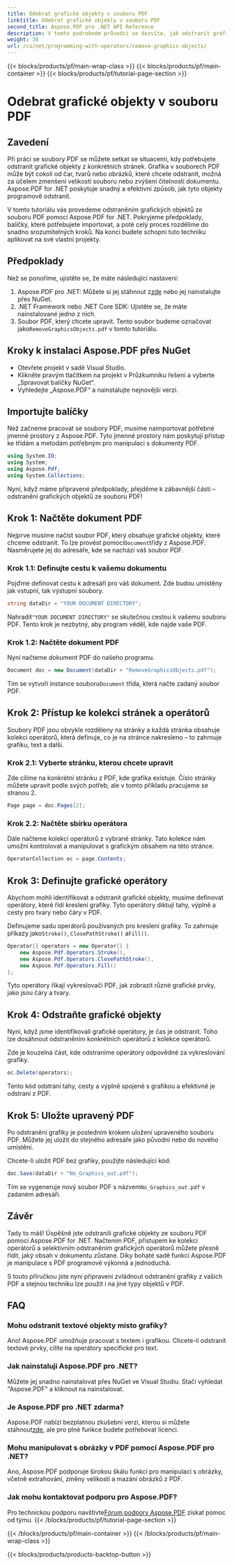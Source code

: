 ```yaml
---
title: Odebrat grafické objekty v souboru PDF
linktitle: Odebrat grafické objekty v souboru PDF
second_title: Aspose.PDF pro .NET API Reference
description: V tomto podrobném průvodci se dozvíte, jak odstranit grafické objekty ze souboru PDF pomocí Aspose.PDF for .NET. Zjednodušte své úlohy manipulace s PDF.
weight: 30
url: /cs/net/programming-with-operators/remove-graphics-objects/
---
```


{{< blocks/products/pf/main-wrap-class >}}
{{< blocks/products/pf/main-container >}}
{{< blocks/products/pf/tutorial-page-section >}}

# Odebrat grafické objekty v souboru PDF

## Zavedení

Při práci se soubory PDF se můžete setkat se situacemi, kdy potřebujete odstranit grafické objekty z konkrétních stránek. Grafika v souborech PDF může být cokoli od čar, tvarů nebo obrázků, které chcete odstranit, možná za účelem zmenšení velikosti souboru nebo zvýšení čitelnosti dokumentu. Aspose.PDF for .NET poskytuje snadný a efektivní způsob, jak tyto objekty programově odstranit.

V tomto tutoriálu vás provedeme odstraněním grafických objektů ze souboru PDF pomocí Aspose.PDF for .NET. Pokryjeme předpoklady, balíčky, které potřebujete importovat, a poté celý proces rozdělíme do snadno srozumitelných kroků. Na konci budete schopni tuto techniku aplikovat na své vlastní projekty.

## Předpoklady

Než se ponoříme, ujistěte se, že máte následující nastavení:

1.  Aspose.PDF pro .NET: Můžete si jej stáhnout z[zde](https://releases.aspose.com/pdf/net/) nebo jej nainstalujte přes NuGet.
2. .NET Framework nebo .NET Core SDK: Ujistěte se, že máte nainstalované jedno z nich.
3.  Soubor PDF, který chcete upravit. Tento soubor budeme označovat jako`RemoveGraphicsObjects.pdf` v tomto tutoriálu.

## Kroky k instalaci Aspose.PDF přes NuGet

- Otevřete projekt v sadě Visual Studio.
- Klikněte pravým tlačítkem na projekt v Průzkumníku řešení a vyberte „Spravovat balíčky NuGet“.
- Vyhledejte „Aspose.PDF“ a nainstalujte nejnovější verzi.
  
## Importujte balíčky

Než začneme pracovat se soubory PDF, musíme naimportovat potřebné jmenné prostory z Aspose.PDF. Tyto jmenné prostory nám poskytují přístup ke třídám a metodám potřebným pro manipulaci s dokumenty PDF.

```csharp
using System.IO;
using System;
using Aspose.Pdf;
using System.Collections;
```

Nyní, když máme připravené předpoklady, přejděme k zábavnější části – odstranění grafických objektů ze souboru PDF!

## Krok 1: Načtěte dokument PDF

 Nejprve musíme načíst soubor PDF, který obsahuje grafické objekty, které chceme odstranit. To lze provést pomocí`Document`třídy z Aspose.PDF. Nasměrujete jej do adresáře, kde se nachází váš soubor PDF.

### Krok 1.1: Definujte cestu k vašemu dokumentu

Pojďme definovat cestu k adresáři pro váš dokument. Zde budou umístěny jak vstupní, tak výstupní soubory.

```csharp
string dataDir = "YOUR DOCUMENT DIRECTORY";
```

 Nahradit`"YOUR DOCUMENT DIRECTORY"` se skutečnou cestou k vašemu souboru PDF. Tento krok je nezbytný, aby program věděl, kde najde vaše PDF.

### Krok 1.2: Načtěte dokument PDF

Nyní načteme dokument PDF do našeho programu.

```csharp
Document doc = new Document(dataDir + "RemoveGraphicsObjects.pdf");
```

 Tím se vytvoří instance souboru`Document` třída, která načte zadaný soubor PDF.

## Krok 2: Přístup ke kolekci stránek a operátorů

Soubory PDF jsou obvykle rozděleny na stránky a každá stránka obsahuje kolekci operátorů, která definuje, co je na stránce nakresleno – to zahrnuje grafiku, text a další.

### Krok 2.1: Vyberte stránku, kterou chcete upravit

Zde cílíme na konkrétní stránku z PDF, kde grafika existuje. Číslo stránky můžete upravit podle svých potřeb, ale v tomto příkladu pracujeme se stranou 2.

```csharp
Page page = doc.Pages[2];
```

### Krok 2.2: Načtěte sbírku operátora

Dále načteme kolekci operátorů z vybrané stránky. Tato kolekce nám umožní kontrolovat a manipulovat s grafickým obsahem na této stránce.

```csharp
OperatorCollection oc = page.Contents;
```

## Krok 3: Definujte grafické operátory

Abychom mohli identifikovat a odstranit grafické objekty, musíme definovat operátory, které řídí kreslení grafiky. Tyto operátory diktují tahy, výplně a cesty pro tvary nebo čáry v PDF.

 Definujeme sadu operátorů používaných pro kreslení grafiky. To zahrnuje příkazy jako`Stroke()`, `ClosePathStroke()` a`Fill()`.

```csharp
Operator[] operators = new Operator[] {
    new Aspose.Pdf.Operators.Stroke(),
    new Aspose.Pdf.Operators.ClosePathStroke(),
    new Aspose.Pdf.Operators.Fill()
};
```

Tyto operátory říkají vykreslovači PDF, jak zobrazit různé grafické prvky, jako jsou čáry a tvary.

## Krok 4: Odstraňte grafické objekty

Nyní, když jsme identifikovali grafické operátory, je čas je odstranit. Toho lze dosáhnout odstraněním konkrétních operátorů z kolekce operátorů.

Zde je kouzelná část, kde odstraníme operátory odpovědné za vykreslování grafiky.

```csharp
oc.Delete(operators);
```

Tento kód odstraní tahy, cesty a výplně spojené s grafikou a efektivně je odstraní z PDF.

## Krok 5: Uložte upravený PDF

Po odstranění grafiky je posledním krokem uložení upraveného souboru PDF. Můžete jej uložit do stejného adresáře jako původní nebo do nového umístění.

Chcete-li uložit PDF bez grafiky, použijte následující kód:

```csharp
doc.Save(dataDir + "No_Graphics_out.pdf");
```

 Tím se vygeneruje nový soubor PDF s názvem`No_Graphics_out.pdf` v zadaném adresáři.

## Závěr

Tady to máš! Úspěšně jste odstranili grafické objekty ze souboru PDF pomocí Aspose.PDF for .NET. Načtením PDF, přístupem ke kolekci operátorů a selektivním odstraněním grafických operátorů můžete přesně řídit, jaký obsah v dokumentu zůstane. Díky bohaté sadě funkcí Aspose.PDF je manipulace s PDF programově výkonná a jednoduchá.

S touto příručkou jste nyní připraveni zvládnout odstranění grafiky z vašich PDF a stejnou techniku lze použít i na jiné typy objektů v PDF.

## FAQ

### Mohu odstranit textové objekty místo grafiky?

Ano! Aspose.PDF umožňuje pracovat s textem i grafikou. Chcete-li odstranit textové prvky, cílíte na operátory specifické pro text.

### Jak nainstaluji Aspose.PDF pro .NET?

Můžete jej snadno nainstalovat přes NuGet ve Visual Studiu. Stačí vyhledat "Aspose.PDF" a kliknout na nainstalovat.

### Je Aspose.PDF pro .NET zdarma?

 Aspose.PDF nabízí bezplatnou zkušební verzi, kterou si můžete stáhnout[zde](https://releases.aspose.com/), ale pro plné funkce budete potřebovat licenci.

### Mohu manipulovat s obrázky v PDF pomocí Aspose.PDF pro .NET?

Ano, Aspose.PDF podporuje širokou škálu funkcí pro manipulaci s obrázky, včetně extrahování, změny velikosti a mazání obrázků z PDF.

### Jak mohu kontaktovat podporu pro Aspose.PDF?

 Pro technickou podporu navštivte[Fórum podpory Aspose.PDF](https://forum.aspose.com/c/pdf/10) získat pomoc od týmu.
{{< /blocks/products/pf/tutorial-page-section >}}

{{< /blocks/products/pf/main-container >}}
{{< /blocks/products/pf/main-wrap-class >}}

{{< blocks/products/products-backtop-button >}}
